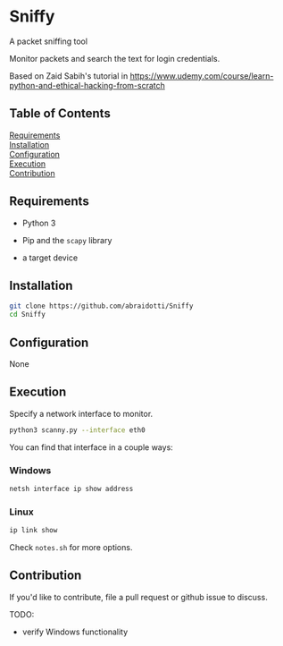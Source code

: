 # Sniffy

A packet sniffing tool

Monitor packets and search the text for login credentials.

Based on Zaid Sabih's tutorial in <https://www.udemy.com/course/learn-python-and-ethical-hacking-from-scratch>

## Table of Contents

[Requirements](##Requirements)  
[Installation](##Installation)  
[Configuration](##Configuration)  
[Execution](##Execution)  
[Contribution](##Contribution)  

## Requirements

- Python 3

- Pip and the `scapy` library

- a target device

## Installation

```bash
git clone https://github.com/abraidotti/Sniffy
cd Sniffy
```

## Configuration

None

## Execution

Specify a network interface to monitor.

```bash
python3 scanny.py --interface eth0
```

You can find that interface in a couple ways:

### Windows

```bash
netsh interface ip show address
```

### Linux

```bash
ip link show
```

Check `notes.sh` for more options.

## Contribution

If you'd like to contribute, file a pull request or github issue to discuss.

TODO:

- verify Windows functionality
